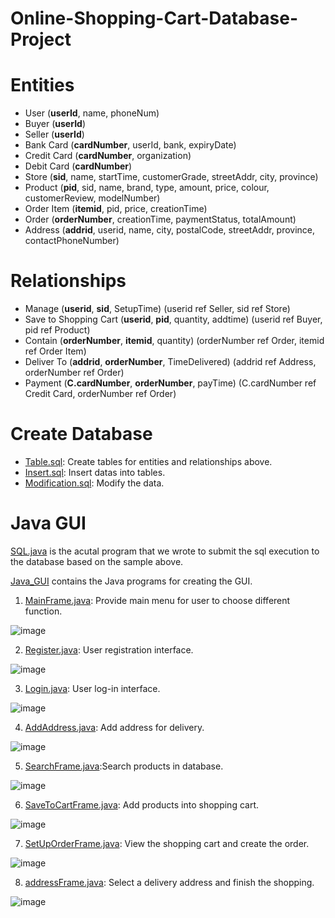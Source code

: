 # Online-Shopping-Cart-Database-Project
# Entities

* User (__userId__, name, phoneNum)
* Buyer (__userId__)
* Seller (__userId__)
* Bank Card (__cardNumber__, userId, bank, expiryDate)
* Credit Card (__cardNumber__, organization)
* Debit Card (__cardNumber__)
* Store (__sid__, name, startTime, customerGrade, streetAddr, city, province)
* Product (__pid__, sid, name, brand, type, amount, price, colour, customerReview, modelNumber)
* Order Item (__itemid__, pid, price, creationTime)
* Order (__orderNumber__, creationTime, paymentStatus, totalAmount)
* Address (__addrid__, userid, name, city, postalCode, streetAddr, province, contactPhoneNumber)

# Relationships

* Manage (__userid__, __sid__, SetupTime) (userid ref Seller, sid ref Store)
* Save to Shopping Cart (__userid__, __pid__, quantity, addtime) (userid ref Buyer, pid ref Product)
* Contain (__orderNumber__, __itemid__, quantity) (orderNumber ref Order, itemid ref Order Item)
* Deliver To (__addrid__, __orderNumber__, TimeDelivered) (addrid ref Address, orderNumber ref Order)
* Payment (__C.cardNumber__, __orderNumber__, payTime) (C.cardNumber ref Credit Card, orderNumber ref Order)

# Create Database

* [Table.sql](https://github.com/Divyasonawane/Online-Shopping-Cart-Database-Project/blob/main/Table.sql):  Create tables for entities and relationships above.
* [Insert.sql](https://github.com/Divyasonawane/Online-Shopping-Cart-Database-Project/blob/main/Insert.sql): Insert datas into tables.
* [Modification.sql](https://github.com/Divyasonawane/Online-Shopping-Cart-Database-Project/blob/main/Modification.sql): Modify the data. 
# Java GUI
[SQL.java](https://github.com/Divyasonawane/Online-Shopping-Cart-Database-Project/blob/main/SQL.java) is  the acutal program that we wrote to submit the sql execution to the database based on the sample above.

[Java_GUI](https://github.com/Divyasonawane/Online-Shopping-Cart-Database-Project/blob/main/Java_GUI) contains the Java programs for creating the GUI.

1. [MainFrame.java](https://github.com/Divyasonawane/Online-Shopping-Cart-Database-Project/blob/main/Java_GUI/MainFrame.java): Provide main menu for user to choose different function.

![image]()

2. [Register.java](https://github.com/Divyasonawane/Online-Shopping-Cart-Database-Project/blob/main/Java_GUI/Register.java): User registration interface.

![image]()

3. [Login.java](https://github.com/Divyasonawane/Online-Shopping-Cart-Database-Project/blob/main/Java_GUI/Login.java): User log-in interface.

![image]()

4. [AddAddress.java](https://github.com/Divyasonawane/Online-Shopping-Cart-Database-Project/blob/main/Java_GUI/AddAddress.java): Add address for delivery.

![image]()

5. [SearchFrame.java](https://github.com/Divyasonawane/Online-Shopping-Cart-Database-Project/blob/main/Java_GUI/SearchFrame.java):Search products in database.

![image]()

6. [SaveToCartFrame.java](https://github.com/Divyasonawane/Online-Shopping-Cart-Database-Project/blob/main/Java_GUI/SaveToCartFrame.java): Add products into shopping cart.

![image]()

7. [SetUpOrderFrame.java](https://github.com/Divyasonawane/Online-Shopping-Cart-Database-Project/blob/main/Java_GUI/SetUpOrderFrame.java): View the shopping cart and create the order.

![image]()

8. [addressFrame.java](): Select a delivery address and finish the shopping.

![image]()
